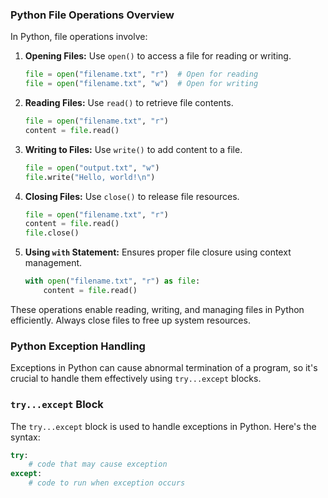 ### Python File Operations Overview

In Python, file operations involve:

1. **Opening Files:** Use `open()` to access a file for reading or writing.
   ```python
   file = open("filename.txt", "r")  # Open for reading
   file = open("filename.txt", "w")  # Open for writing
   ```

2. **Reading Files:** Use `read()` to retrieve file contents.
   ```python
   file = open("filename.txt", "r")
   content = file.read()
   ```

3. **Writing to Files:** Use `write()` to add content to a file.
   ```python
   file = open("output.txt", "w")
   file.write("Hello, world!\n")
   ```

4. **Closing Files:** Use `close()` to release file resources.
   ```python
   file = open("filename.txt", "r")
   content = file.read()
   file.close()
   ```

5. **Using `with` Statement:** Ensures proper file closure using context management.
   ```python
   with open("filename.txt", "r") as file:
       content = file.read()
   ```

These operations enable reading, writing, and managing files in Python efficiently. Always close files to free up system resources.

### Python Exception Handling

Exceptions in Python can cause abnormal termination of a program, so it's crucial to handle them effectively using `try...except` blocks.

### `try...except` Block

The `try...except` block is used to handle exceptions in Python. Here's the syntax:

```python
try:
    # code that may cause exception
except:
    # code to run when exception occurs
